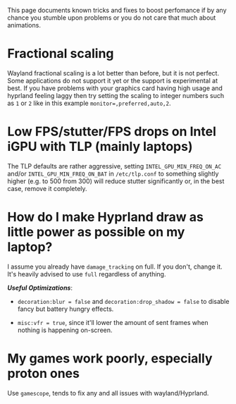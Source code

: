 This page documents known tricks and fixes to boost perfomance if by any chance you stumble upon problems or you do not care that much about animations.

# Fractional scaling

Wayland fractional scaling is a lot better than before, but it is not perfect. Some applications do not support it yet or the support is experimental at best. If you have problems with your graphics card having high usage and hyprland feeling laggy then try setting the scaling to integer numbers such as `1` or `2` like in this example `monitor=,preferred,auto,2`.

# Low FPS/stutter/FPS drops on Intel iGPU with TLP (mainly laptops)

The TLP defaults are rather aggressive, setting `INTEL_GPU_MIN_FREQ_ON_AC` and/or `INTEL_GPU_MIN_FREQ_ON_BAT` in `/etc/tlp.conf` to something slightly higher (e.g. to 500 from 300) will reduce stutter significantly or, in the best case, remove it completely.

# How do I make Hyprland draw as little power as possible on my laptop?

I assume you already have `damage_tracking` on full. If you don't, change it.
It's heavily advised to use `full` regardless of anything.

**_Useful Optimizations_**:

* `decoration:blur = false` and `decoration:drop_shadow = false` to disable
   fancy but battery hungry effects.

* `misc:vfr = true`, since it'll lower the amount of sent frames when nothing is happening on-screen.

# My games work poorly, especially proton ones

Use `gamescope`, tends to fix any and all issues with wayland/Hyprland.
